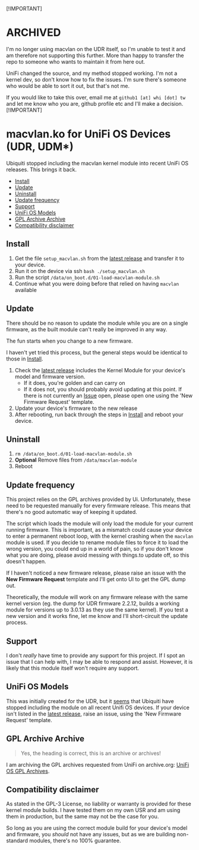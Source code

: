 [!IMPORTANT]
# ARCHIVED

I'm no longer using macvlan on the UDR itself, so I'm unable to test it and am therefore not supporting this further. More than happy to transfer the repo to someone who wants to maintain it from here out.

UniFi changed the source, and my method stopped working. I'm not a kernel dev, so don't know how to fix the issues. I'm sure there's someone who would be able to sort it out, but that's not me.

If you would like to take this over, email me at `github1 [at] whi [dot] tw` and let me know who you are, github profile etc and I'll make a decision.
[!IMPORTANT]


# macvlan.ko for UniFi OS Devices (UDR, UDM*)

Ubiquiti stopped including the macvlan kernel module into recent UniFi OS releases. This brings it back.

<!-- START doctoc generated TOC please keep comment here to allow auto update -->
<!-- DON'T EDIT THIS SECTION, INSTEAD RE-RUN doctoc TO UPDATE -->

- [Install](#install)
- [Update](#update)
- [Uninstall](#uninstall)
- [Update frequency](#update-frequency)
- [Support](#support)
- [UniFi OS Models](#unifi-os-models)
- [GPL Archive Archive](#gpl-archive-archive)
- [Compatibility disclaimer](#compatibility-disclaimer)

<!-- END doctoc generated TOC please keep comment here to allow auto update -->

## Install

1. Get the file `setup_macvlan.sh` from the [latest release](https://github.com/whi-tw/macvlan-unifios/releases/latest) and transfer it to your device.
1. Run it on the device via ssh `bash ./setup_macvlan.sh`
1. Run the script `/data/on_boot.d/01-load-macvlan-module.sh`
1. Continue what you were doing before that relied on having `macvlan` available

## Update

There should be no reason to update the module while you are on a single firmware, as the built module can't really be improved in any way.

The fun starts when you change to a new firmware.

I haven't yet tried this process, but the general steps would be identical to those in [Install](#install).

1. Check the [latest release](https://github.com/whi-tw/macvlan-unifios/releases/latest) includes the Kernel Module for your device's model and firmware version.
   - If it does, you're golden and can carry on
   - If it does not, you should probably avoid updating at this point. If there is not currently an [Issue](https://github.com/whi-tw/macvlan-unifios/issues) open, please open one using the 'New Firmware Request' template.
1. Update your device's firmware to the new release
1. After rebooting, run back through the steps in [Install](#install) and reboot your device.

## Uninstall

1. `rm /data/on_boot.d/01-load-macvlan-module.sh`
1. **Optional** Remove files from `/data/macvlan-module`
1. Reboot

## Update frequency

This project relies on the GPL archives provided by Ui. Unfortunately, these need to be requested manually for every firmware release. This means that there's no good automatic way of keeping it updated.

The script which loads the module will only load the module for your current running firmware. This is important, as a mismatch could cause your device to enter a permanent reboot loop, with the kernel crashing when the `macvlan` module is used. If you decide to rename module files to force it to load the wrong version, you could end up in a world of pain, so if you don't know what you are doing, please avoid messing with things.to update off, so this doesn't happen.

If I haven't noticed a new firmware release, please raise an issue with the **New Firmware Request** template and I'll get onto UI to get the GPL dump out.

Theoretically, the module will work on any firmware release with the same kernel version (eg. the dump for UDR firmware 2.2.12, builds a working module for versions up to 3.0.13 as they use the same kernel). If you test a new version and it works fine, let me know and I'll short-circuit the update process.

## Support

I don't _really_ have time to provide any support for this project. If I spot an issue that I can help with, I may be able to respond and assist. However, it is likely that this module itself won't require any support.

## UniFi OS Models

This was initially created for the UDR, but it [seems](https://github.com/whi-tw/macvlan-unifios/issues/12) that Ubiquiti have stopped including the module on all recent Unifi OS devices. If your device isn't listed in the [latest release](https://github.com/whi-tw/macvlan-unifios/releases/latest), raise an issue, using the 'New Firmware Request' template.

## GPL Archive Archive

> Yes, the heading is correct, this is an archive or archives!

I am archiving the GPL archives requested from UniFi on archive.org: [UniFi OS GPL Archives](https://archive.org/details/unifi-udr-gpl-archives).

## Compatibility disclaimer

As stated in the GPL-3 License, no liability or warranty is provided for these kernel module builds. I have tested them on my own USR and am using them in production, but the same may not be the case for you.

So long as you are using the correct module build for your device's model and firmware, you _should_ not have any issues, but as we are building non-standard modules, there's no 100% guarantee.
